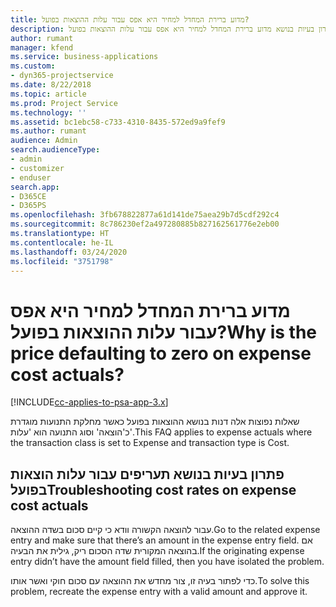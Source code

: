 ```yaml
---
title: מדוע ברירת המחדל למחיר היא אפס עבור עלות ההוצאות בפועל?
description: פתרון בעיות בנושא מדוע ברירת המחדל למחיר היא אפס עבור עלות ההוצאות בפועל.
author: rumant
manager: kfend
ms.service: business-applications
ms.custom:
- dyn365-projectservice
ms.date: 8/22/2018
ms.topic: article
ms.prod: Project Service
ms.technology: ''
ms.assetid: bc1ebc58-c733-4310-8435-572ed9a9fef9
ms.author: rumant
audience: Admin
search.audienceType:
- admin
- customizer
- enduser
search.app:
- D365CE
- D365PS
ms.openlocfilehash: 3fb678822877a61d141de75aea29b7d5cdf292c4
ms.sourcegitcommit: 8c786230ef2a497280885b827162561776e2eb00
ms.translationtype: HT
ms.contentlocale: he-IL
ms.lasthandoff: 03/24/2020
ms.locfileid: "3751798"
---
```

# <a name="why-is-the-price-defaulting-to-zero-on-expense-cost-actuals"></a><span data-ttu-id="a8361-103">מדוע ברירת המחדל למחיר היא אפס עבור עלות ההוצאות בפועל?</span><span class="sxs-lookup"><span data-stu-id="a8361-103">Why is the price defaulting to zero on expense cost actuals?</span></span>

[!INCLUDE[cc-applies-to-psa-app-3.x](../includes/cc-applies-to-psa-app-3x.md)]

<span data-ttu-id="a8361-104">שאלות נפוצות אלה דנות בנושא ההוצאות בפועל כאשר מחלקת התנועות מוגדרת כ'הוצאה' וסוג התנועה הוא 'עלות'.</span><span class="sxs-lookup"><span data-stu-id="a8361-104">This FAQ applies to expense actuals where the transaction class is set to Expense and transaction type is Cost.</span></span>

## <a name="troubleshooting-cost-rates-on-expense-cost-actuals"></a><span data-ttu-id="a8361-105">פתרון בעיות בנושא תעריפים עבור עלות הוצאות בפועל</span><span class="sxs-lookup"><span data-stu-id="a8361-105">Troubleshooting cost rates on expense cost actuals</span></span>

<span data-ttu-id="a8361-106">עבור להוצאה הקשורה וודא כי קיים סכום בשדה ההוצאה.</span><span class="sxs-lookup"><span data-stu-id="a8361-106">Go to the related expense entry and make sure that there’s an amount in the expense entry field.</span></span> <span data-ttu-id="a8361-107">אם בהוצאה המקורית שדה הסכום ריק, גילית את הבעיה.</span><span class="sxs-lookup"><span data-stu-id="a8361-107">If the originating expense entry didn’t have the amount field filled, then you have isolated the problem.</span></span>
 
<span data-ttu-id="a8361-108">כדי לפתור בעיה זו, צור מחדש את ההוצאה עם סכום חוקי ואשר אותו.</span><span class="sxs-lookup"><span data-stu-id="a8361-108">To solve this problem, recreate the expense entry with a valid amount and approve it.</span></span>

